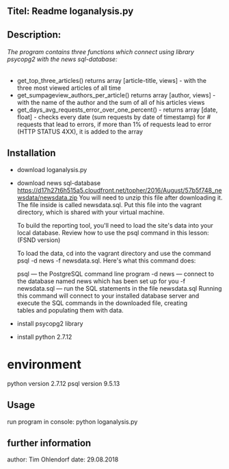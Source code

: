 ## Titel:  Readme loganalysis.py 
## Description:
###### The program contains three functions which connect using library psycopg2 with the news sql-database:
+ get_top_three_articles() returns array [article-title, views] - with the three most viewed articles of all time 
+ get_sumpageview_authors_per_article() returns array [author, views] - with the name of the author and the sum  of all of his articles views
+ get_days_avg_requests_error_over_one_percent() - returns array [date, float] - checks every date (sum requests by date of timestamp) for # requests that lead to errors, if more than 1% of requests lead to error (HTTP STATUS 4XX),  it is added to the array 


## Installation 
+ download loganalysis.py 
+ download news sql-database https://d17h27t6h515a5.cloudfront.net/topher/2016/August/57b5f748_newsdata/newsdata.zip
  You will need to unzip this file after downloading it. The file inside is called newsdata.sql. Put this file into the vagrant   
  directory, which is shared with your virtual machine.

  To build the reporting tool, you'll need to load the site's data into your local database. Review how to use the psql command in this   lesson: (FSND version)

  To load the data, cd into the vagrant directory and use the command psql -d news -f newsdata.sql.
  Here's what this command does:

  psql — the PostgreSQL command line program
  -d news — connect to the database named news which has been set up for you
  -f newsdata.sql — run the SQL statements in the file newsdata.sql
  Running this command will connect to your installed database server and execute the SQL commands in the downloaded file, creating   
  tables and populating them with data.
  
+ install psycopg2 library
+ install python 2.7.12

# environment
python version 2.7.12
psql version 9.5.13 

## Usage
run program in console: python loganalysis.py 

## further information 
author: Tim Ohlendorf 
date: 29.08.2018

